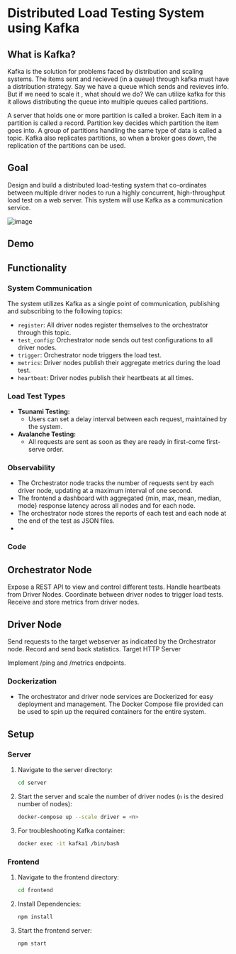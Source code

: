 # Distributed Load Testing System using Kafka
## What is Kafka?
Kafka is the solution for problems faced by distribution and scaling systems.
The items sent and recieved (in a queue) through kafka must have a distribution strategy. 
Say we have a queue which sends and revieves info. But if we need to scale it , what should we do?
We can utilize kafka for this it allows distributing the queue into multiple queues called partitions.

A server that holds one or more partition is called a broker.
Each item in a partition is called a record. 
Partition key decides which partition the item goes into. 
A group of partitions handling the same type of data is called a topic. 
Kafka also replicates partitions, so when a broker goes down, the replication of the partitions can be used.

## Goal

Design and build a distributed load-testing system that co-ordinates between
multiple driver nodes to run a highly concurrent, high-throughput load test on a
web server. This system will use Kafka as a communication service.

![image](https://github.com/user-attachments/assets/527f5848-ee05-4f46-907a-8ed482fd26c8)

## Demo

## Functionality

### System Communication

The system utilizes Kafka as a single point of communication, publishing and subscribing to the following topics:

* `register`: All driver nodes register themselves to the orchestrator through this topic.
* `test_config`: Orchestrator node sends out test configurations to all driver nodes.
* `trigger`: Orchestrator node triggers the load test.
* `metrics`: Driver nodes publish their aggregate metrics during the load test.
* `heartbeat`: Driver nodes publish their heartbeats at all times.

### Load Test Types

* **Tsunami Testing:**
  * Users can set a delay interval between each request, maintained by the system.
* **Avalanche Testing:**
  * All requests are sent as soon as they are ready in first-come first-serve order.

### Observability

* The Orchestrator node tracks the number of requests sent by each driver node, updating at a maximum interval of one second.
* The frontend a dashboard with aggregated {min, max, mean, median, mode} response latency across all nodes and for each node.
* The orchestrator node stores the reports of each test and each node at the end of the test as JSON files.
* 
### Code
## Orchestrator Node

Expose a REST API to view and control different tests.
Handle heartbeats from Driver Nodes.
Coordinate between driver nodes to trigger load tests.
Receive and store metrics from driver nodes.

## Driver Node

Send requests to the target webserver as indicated by the Orchestrator node.
Record and send back statistics.
Target HTTP Server

Implement /ping and /metrics endpoints.
### Dockerization

* The orchestrator and driver node services are Dockerized for easy deployment and management. The Docker Compose file provided can be used to spin up the required containers for the entire system.

## Setup

### Server

1. Navigate to the server directory:

   ```bash
   cd server
   ```
2. Start the server and scale the number of driver nodes (`n` is the desired number of nodes):

   ```bash
   docker-compose up --scale driver = <n>
   ```
3. For troubleshooting Kafka container:

   ```bash
   docker exec -it kafka1 /bin/bash
   ```

### Frontend

1. Navigate to the frontend directory:

   ```bash
   cd frontend
   ```
2. Install Dependencies:

   ```bash
   npm install
   ```
3. Start the frontend server:

   ```bash
   npm start
   ```

